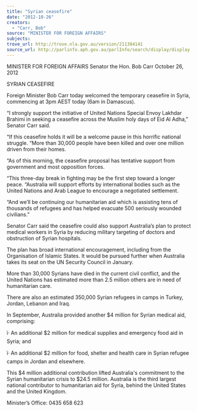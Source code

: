 ```yaml
---
title: "Syrian ceasefire"
date: "2012-10-26"
creators:
  - "Carr, Bob"
source: "MINISTER FOR FOREIGN AFFAIRS"
subjects:
trove_url: http://trove.nla.gov.au/version/211384141
source_url: http://parlinfo.aph.gov.au/parlInfo/search/display/display.w3p;query=Id%3A%22media/pressrel/2003188%22
---
```


 MINISTER FOR FOREIGN AFFAIRS  Senator the Hon. Bob Carr  October 26, 2012    

 SYRIAN CEASEFIRE 

 

 Foreign Minister Bob Carr today welcomed the temporary ceasefire in Syria,  commencing at 3pm AEST today (6am in Damascus).   

 “I strongly support the initiative of United Nations Special Envoy Lakhdar Brahimi in  seeking a ceasefire across the Muslim holy days of Eid Al Adha,” Senator Carr  said.    

 “If this ceasefire holds it will be a welcome pause in this horrific national struggle.  “More than 30,000 people have been killed and over one million driven from their  homes.   

 “As of this morning, the ceasefire proposal has tentative support from government  and most opposition forces.   

 “This three-day break in fighting may be the first step toward a longer peace.  “Australia will support efforts by international bodies such as the United Nations  and Arab League to encourage a negotiated settlement.    

 “And we’ll be continuing our humanitarian aid which is assisting tens of thousands  of refugees and has helped evacuate 500 seriously wounded civilians.”   

 Senator Carr said the ceasefire could also support Australia’s plan to protect  medical workers in Syria by reducing military targeting of doctors and obstruction of  Syrian hospitals.   

 The plan has broad international encouragement, including from the Organisation  of Islamic States. It would be pursued further when Australia takes its seat on the  UN Security Council in January.   

 More than 30,000 Syrians have died in the current civil conflict, and the United  Nations has estimated more than 2.5 million others are in need of humanitarian  care.   

 There are also an estimated 350,000 Syrian refugees in camps in Turkey, Jordan,  Lebanon and Iraq.   

 In September, Australia provided another $4 million for Syrian medical aid,  comprising: 

 ï· An additional $2 million for medical supplies and emergency food aid in  Syria; and  

 ï· An additional $2 million for food, shelter and health care in Syrian refugee  camps in Jordan and elsewhere.  

 This $4 million additional contribution lifted Australia's commitment to the Syrian  humanitarian crisis to $24.5 million. Australia is the third largest national contributor  to humanitarian aid for Syria, behind the United States and the United Kingdom.    

 Minister’s Office: 0435 658 623   

